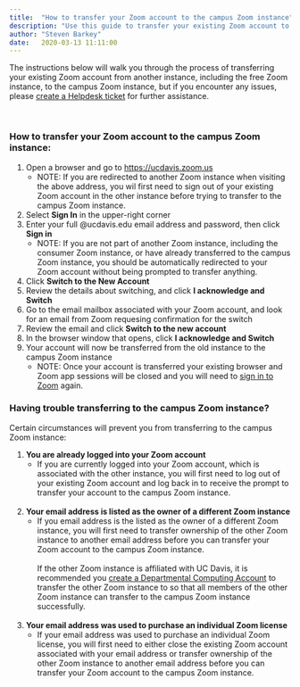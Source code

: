 ```yaml
---
title:  "How to transfer your Zoom account to the campus Zoom instance"
description: "Use this guide to transfer your existing Zoom account to the campus Zoom instance."
author: "Steven Barkey"
date:   2020-03-13 11:11:00
---
```

<p>The instructions below will walk you through the process of transferring your existing Zoom account from another instance, including the free Zoom instance, to the campus Zoom instance, but if you encounter any issues, please <a class="external-link" href="https://caeshelp.ucdavis.edu" target="_blank">create a Helpdesk ticket</a> for further assistance.</p>
<br />

<h3>How to transfer your Zoom account to the campus Zoom instance:</h3>
<ol style="PADDING-LEFT: 30px">
  <li>Open a browser and go to <a class="external-link" href="https://ucdavis.zoom.us" target="_blank">https://ucdavis.zoom.us</a>
    <ul style="PADDING-LEFT: 20px">
      <li>NOTE: If you are redirected to another Zoom instance when visiting the above address, you wil first need to sign out of your existing Zoom account in the other instance before trying to transfer to the campus Zoom instance.</li>
    </ul>
  </li>
  <li>Select <b>Sign In</b> in the upper-right corner</li>
  <li>Enter your full @ucdavis.edu email address and password, then click <b>Sign in</b>
    <ul style="PADDING-LEFT: 20px">
      <li>NOTE: If you are not part of another Zoom instance, including the consumer Zoom instance, or have already transferred to the campus Zoom instance, you should be automatically redirected to your Zoom account without being prompted to transfer anything.</li>
    </ul>
  </li>
  <li>Click <b>Switch to the New Account</b></li>
  <li>Review the details about switching, and click <b>I acknowledge and Switch</b></li>
  <li>Go to the email mailbox associated with your Zoom account, and look for an email from Zoom requesing confirmation for the switch</li>
  <li>Review the email and click <b>Switch to the new account</b></li>
  <li>In the browser window that opens, click <b>I acknowledge and Switch</b></li>
  <li>Your account will now be transferred from the old instance to the campus Zoom instance
    <ul style="PADDING-LEFT: 20px">
      <li>NOTE: Once your account is transferred your existing browser and Zoom app sessions will be closed and you will need to <a class="external-link" href="https://computing.caes.ucdavis.edu/documentation/helpdesk/how-to-sign-into-zoom" target="_blank">sign in to Zoom</a> again.</li>
    </ul>
  </li>
</ol>

<h3>Having trouble transferring to the campus Zoom instance?</h3>
<p>Certain circumstances will prevent you from transferring to the campus Zoom instance:</p>
<ol style="PADDING-LEFT: 30px">
  <li><b>You are already logged into your Zoom account</b>
    <ul style="PADDING-LEFT: 20px">
      <li>If you are currently logged into your Zoom account, which is associated with the other instance, you will first need to log out of your existing Zoom account and log back in to receive the prompt to transfer your account to the campus Zoom instance.</li>
    </ul>
  </li>
  <br />
  <li><b>Your email address is listed as the owner of a different Zoom instance</b>
    <ul style="PADDING-LEFT: 20px">
      <li>If you email address is the listed as the owner of a different Zoom instance, you will first need to transfer ownership of the other Zoom instance to another email address before you can transfer your Zoom account to the campus Zoom instance.
      <br />
      <br />
      If the other Zoom instance is affiliated with UC Davis, it is recommended you <a class="external-link" href="http://kb.ucdavis.edu/?id=0637" target="_blank">create a Departmental Computing Account</a> to transfer the other Zoom instance to so that all members of the other Zoom instance can transfer to the campus Zoom instance successfully.</li>
    </ul>
  </li>
  <br />
  <li><b>Your email address was used to purchase an individual Zoom license</b>
    <ul style="PADDING-LEFT: 20px">
      <li>If your email address was used to purchase an individual Zoom license, you will first need to either close the existing Zoom account associated with your email address or transfer ownership of the other Zoom instance to another email address before you can transfer your Zoom account to the campus Zoom instance.</li>
    </ul>
  </li>
</ol>
